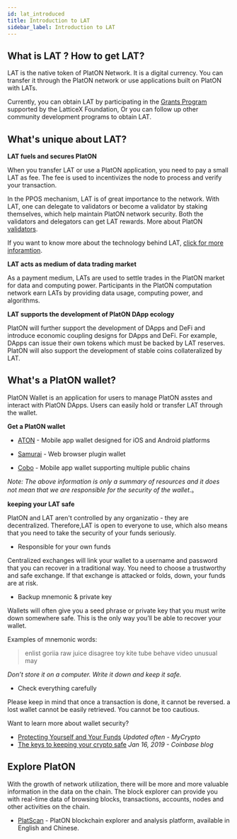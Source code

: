 ```yaml
---
id: lat_introduced
title: Introduction to LAT
sidebar_label: Introduction to LAT
---
```


## What is LAT ? How to get LAT?

LAT is the native token of PlatON Network. It is a digital currency. You can transfer it through the PlatON network or use applications built on PlatON with LATs.

Currently, you can obtain LAT by participating in the [Grants Program](https://latticex.foundation/grants) supported by the LatticeX Foundation, Or you can follow up other community development programs to obtain LAT.



## What's unique about LAT?

**LAT fuels and secures PlatON**

When you transfer LAT or use a PlatON application, you need to pay a small LAT as fee. The fee is used to incentivizes the node to process and verify your transaction.

In the PPOS mechanism, LAT is of great importance to the network. With LAT, one can delegate to validators or become a validator by staking themselves, which help maintain PlatON network security.  Both the validators and delegators can get LAT rewards. More about PlatON [validators](/docs/en/PlatON_Validation_Introduce).

If you want to know more about the technology behind LAT, [click for more inforamtion](/docs/en/Economic_Model).



**LAT acts as medium of data trading market**

As a payment medium, LATs are used to settle trades in the PlatON market for data and computing power. Participants in the PlatON computation network earn LATs by providing data usage, computing power, and algorithms.



**LAT supports the development of PlatON DApp ecology**

PlatON will further support the development of DApps and DeFi and introduce economic coupling designs for DApps and DeFi. For example, DApps can issue their own tokens which must be backed by LAT reserves.
PlatON will also support the development of stable coins collateralized by LAT.



## What's a PlatON wallet?

PlatON Wallet is an application for users to manage PlatON asstes and interact with PlatON DApps. Users can easily hold or transfer LAT through the wallet.

**Get a PlatON wallet**

- [ATON](https://www.platon.network/en/developer/#aton) -  Mobile app wallet designed for iOS and Android platforms

- [Samurai](https://github.com/AlayaNetwork/Samurai) -  Web browser plugin wallet

- [Cobo](https://cobo.com/)  - Mobile app wallet supporting multiple public chains

*Note: The above information is only a summary of resources and it does not mean that we are responsible for the security of the wallet*.。



**keeping your LAT safe**

PlatON and LAT aren't controlled by any organizatio - they are decentralized. Therefore,LAT is open to everyone to use, which also means that you need to take the security of your funds seriously.

- Responsible for your own funds

Centralized exchanges will link your wallet to a username and password that you can recover in a traditional way. You need to choose a trustworthy and safe exchange. If that exchange is attacked  or folds, down, your funds are at risk.



- Backup mnemonic & private key

Wallets will often give you a seed phrase  or private key that you must write down somewhere safe. This is the only way you’ll be able to recover your wallet.

Examples of mnemonic words:

> enlist goriia raw juice disagree toy kite tube behave video unusual may

*Don’t store it on a computer. Write it down and keep it safe.*



- Check everything carefully

Please keep in mind that once a transaction is done, it cannot be reversed. a lost wallet cannot be easily retrieved. You cannot be too cautious.



Want to learn more about wallet security?

- [Protecting Yourself and Your Funds](https://support.mycrypto.com/staying-safe/protecting-yourself-and-your-funds) *Updated often - MyCrypto*
- [The keys to keeping your crypto safe](https://blog.coinbase.com/the-keys-to-keeping-your-crypto-safe-96d497cce6cf) *Jan 16, 2019 - Coinbase blog*



## Explore PlatON 

With the growth of network utilization, there will be more and more valuable information in the data on the chain. The block explorer can provide you with real-time data of browsing blocks, transactions, accounts, nodes and other activities on the chain.

- [PlatScan](https://scan.platon.network/) - PlatON blockchain explorer and analysis platform, available in English and Chinese.

